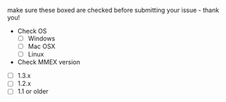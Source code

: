 
make sure these boxed are checked before submitting your issue - thank you!
- Check OS
  - [ ] Windows
  - [ ] Mac OSX
  - [ ] Linux 
-  Check MMEX version
  - [ ] 1.3.x
  - [ ] 1.2.x
  - [ ] 1.1 or older
